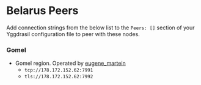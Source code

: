 # Belarus Peers

Add connection strings from the below list to the `Peers: []` section of your Yggdrasil configuration file to peer with these nodes.

### Gomel
* Gomel region. Operated by [eugene_martein](https://t.me/eugene_martein)
  * `tcp://178.172.152.62:7991`
  * `tls://178.172.152.62:7992`